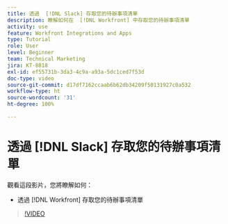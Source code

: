 ```yaml
---
title: 透過  [!DNL Slack] 存取您的待辦事項清單
description: 瞭解如何在  [!DNL Workfront] 中存取您的待辦事項清單
activity: use
feature: Workfront Integrations and Apps
type: Tutorial
role: User
level: Beginner
team: Technical Marketing
jira: KT-8818
exl-id: ef55731b-3da3-4c9a-a93a-5dc1ced7f53d
doc-type: video
source-git-commit: d17df7162ccaab6b62db34209f50131927c0a532
workflow-type: ht
source-wordcount: '31'
ht-degree: 100%

---
```


# 透過 [!DNL Slack] 存取您的待辦事項清單

觀看這段影片，您將瞭解如何：

* 透過 [!DNL Workfront] 存取您的待辦事項清單

>[!VIDEO](https://video.tv.adobe.com/v/335118/?quality=12&learn=on&enablevpops)

